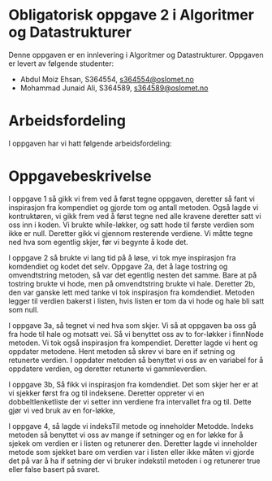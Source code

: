 # Obligatorisk oppgave 2 i Algoritmer og Datastrukturer

Denne oppgaven er en innlevering i Algoritmer og Datastrukturer. 
Oppgaven er levert av følgende studenter:
* Abdul Moiz Ehsan, S364554, s364554@oslomet.no
* Mohammad Junaid Ali, S364589, s364589@oslomet.no

# Arbeidsfordeling

I oppgaven har vi hatt følgende arbeidsfordeling:

# Oppgavebeskrivelse

I oppgave 1 så gikk vi frem ved å først tegne oppgaven, deretter så fant vi inspirasjon fra kompendiet og gjorde tom og antall metoden. Også
lagde vi kontruktøren, vi gikk frem ved å først tegne ned alle kravene deretter satt vi oss inn i koden. Vi brukte while-løkker, og satt hode til første
verdien som ikke er null. Deretter gikk vi gjennom resterende verdiene. Vi måtte tegne ned hva som egentlig skjer, før vi begynte å kode det.

I oppgave 2 så brukte vi lang tid på å løse, vi tok mye inspirasjon fra komdendiet og kodet det selv. Oppgave 2a, det å lage tostring og omvendtstring
metoden, så var det egentlig nesten det samme. Bare at på tostring brukte vi hode, men på omvendtstring brukte vi hale. Deretter 2b, den var ganske lett
med tanke vi tok inspirasjon fra komdendiet. Metoden legger til verdien bakerst i listen, hvis listen er tom
da vi hode og hale bli satt som null.

I oppgave 3a, så tegnet vi ned hva som skjer. Vi så at oppgaven ba oss gå fra hode til hale og motsatt vei. Så vi benyttet oss av
to for-løkker i finnNode metoden. Vi tok også inspirasjon fra kompendiet. Deretter lagde vi hent og oppdater metodene. Hent metoden så 
skrev vi bare en if setning og retunerte verdien. I oppdater metoden så benyttet vi oss av en variabel for å oppdatere verdien, og deretter
retunerte vi gammleverdien. 

I oppgave 3b, Så fikk vi inspirasjon fra komdendiet. Det som skjer her er at vi sjekker først fra og til indeksene. Deretter oppreter
vi en dobbeltlenketliste der vi setter inn verdiene fra intervallet fra og til. Dette gjør vi ved bruk av en for-løkke,

I oppgave 4, så lagde vi indeksTil metode og inneholder Metodde. Indeks metoden så benyttet vi oss av mange if setninger og en for løkke
for å sjekek om verdien er i listen og retunerer den. Deretter lagde vi inneholder metode som sjekket bare om verdien var i listen eller ikke
måten vi gjorde det på var å ha if setning der vi bruker indekstil metoden i og retunerer true eller false basert på svaret.